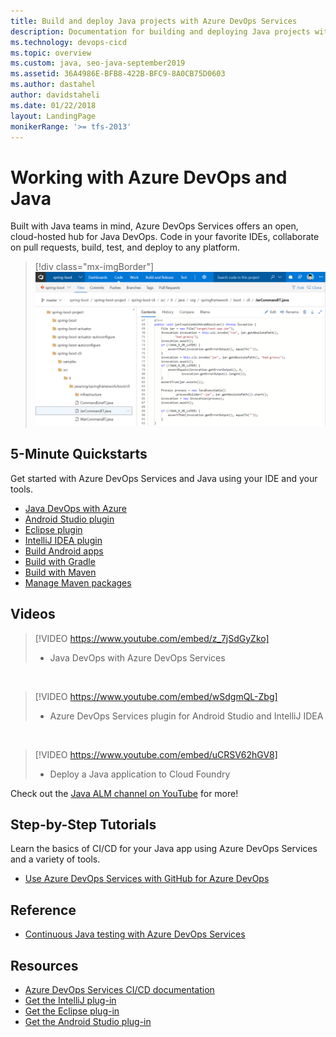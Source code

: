 ```yaml
---
title: Build and deploy Java projects with Azure DevOps Services  
description: Documentation for building and deploying Java projects with Azure DevOps
ms.technology: devops-cicd
ms.topic: overview
ms.custom: java, seo-java-september2019
ms.assetid: 36A4986E-BFB8-422B-BFC9-8A0CB75D0603
ms.author: dastahel
author: davidstaheli
ms.date: 01/22/2018
layout: LandingPage
monikerRange: '>= tfs-2013'
---
```



# Working with Azure DevOps and Java

Built with Java teams in mind, Azure DevOps Services offers an open, cloud-hosted hub for Java DevOps. Code in your favorite IDEs, collaborate on pull requests, build, test, and deploy to any platform.

> [!div class="mx-imgBorder"]
> ![Code>Files repository page screen, Java DevOps hub](media/code-hub-with-java.png)

## 5-Minute Quickstarts

Get started with Azure DevOps Services and Java using your IDE and your tools.

 - [Java DevOps with Azure](/azure/devops-project/azure-devops-project-java?toc=/azure/devops/java/toc.json&bc=/azure/devops/java/breadcrumb/toc.json)
 - [Android Studio plugin](../repos/git/create-repo-intellij.md?toc=/azure/devops/java/toc.json&bc=/azure/devops/java/breadcrumb/toc.json)
 - [Eclipse plugin](../repos/git/share-your-code-in-git-eclipse.md?toc=/azure/devops/java/toc.json&bc=/azure/devops/repos/git/breadcrumb/toc.json)
 - [IntelliJ IDEA plugin](../repos/git/create-repo-intellij.md?toc=/azure/devops/java/toc.json&bc=/azure/devops/repos/git/breadcrumb/toc.json)
 - [Build Android apps](../pipelines/ecosystems/android.md?toc=/azure/devops/java/toc.json&bc=/azure/devops/java/breadcrumb/toc.json)
 - [Build with Gradle](../pipelines/apps/java/build-gradle.md?toc=/azure/devops/java/toc.json&bc=/azure/devops/java/breadcrumb/toc.json)
 - [Build with Maven](../pipelines/apps/java/build-maven.md?toc=/azure/devops/java/toc.json&bc=/azure/devops/java/breadcrumb/toc.json)
 - [Manage Maven packages](../artifacts/get-started-maven.md??toc=/azure/devops/java/toc.json&bc=/azure/devops/java/breadcrumb/toc.json)

## Videos

> [!VIDEO https://www.youtube.com/embed/z_7jSdGyZko]
> 
> 
> 
> - Java DevOps with Azure DevOps Services

<br/>

> [!VIDEO https://www.youtube.com/embed/wSdgmQL-Zbg]
> 
> 
> 
> - Azure DevOps Services plugin for Android Studio and IntelliJ IDEA

<br/>

> [!VIDEO https://www.youtube.com/embed/uCRSV62hGV8]
> 
> 
> 
> - Deploy a Java application to Cloud Foundry

Check out the [Java ALM channel on YouTube](https://www.youtube.com/channel/UCJXFFf7-aX_7Jno9Ru0zd9w) for more!

## Step-by-Step Tutorials

Learn the basics of CI/CD for your Java app using Azure DevOps Services and a variety of tools.

 - [Use Azure DevOps Services with GitHub for Azure DevOps](/azure/devops-project/azure-devops-project-github?toc=/azure/devops/java/toc.json&bc=/azure/devops/java/breadcrumb/toc.json)

## Reference

 - [Continuous Java testing with Azure DevOps Services](/azure/devops/pipelines/test/continuous-test-java)

## Resources

 - [Azure DevOps Services CI/CD documentation](/azure/devops/pipelines/index)
 - [Get the IntelliJ plug-in](download-intellij-plug-in.md)
 - [Get the Eclipse plug-in](download-eclipse-plug-in.md)
 - [Get the Android Studio plug-in](download-android-studio-plug-in.md)
